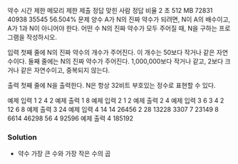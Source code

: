 약수
시간 제한	메모리 제한	제출	정답	맞힌 사람	정답 비율
2 초	512 MB	72831	40938	35545	56.504%
문제
양수 A가 N의 진짜 약수가 되려면, N이 A의 배수이고, A가 1과 N이 아니어야 한다. 어떤 수 N의 진짜 약수가 모두 주어질 때, N을 구하는 프로그램을 작성하시오.

입력
첫째 줄에 N의 진짜 약수의 개수가 주어진다. 이 개수는 50보다 작거나 같은 자연수이다. 둘째 줄에는 N의 진짜 약수가 주어진다. 1,000,000보다 작거나 같고, 2보다 크거나 같은 자연수이고, 중복되지 않는다.

출력
첫째 줄에 N을 출력한다. N은 항상 32비트 부호있는 정수로 표현할 수 있다.

예제 입력 1 
2
4 2
예제 출력 1 
8
예제 입력 2 
1
2
예제 출력 2 
4
예제 입력 3 
6
3 4 2 12 6 8
예제 출력 3 
24
예제 입력 4 
14
14 26456 2 28 13228 3307 7 23149 8 6614 46298 56 4 92596
예제 출력 4 
185192

### Solution
- 약수
가장 큰 수와 가장 작은 수의 곱